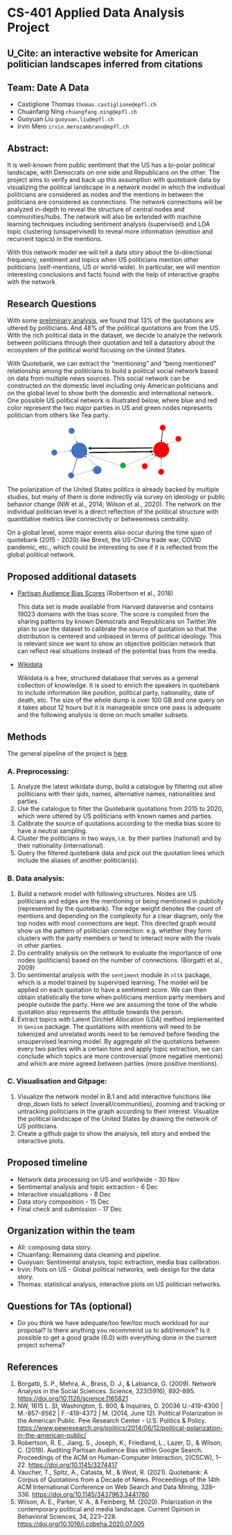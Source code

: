 # CS-401 Applied Data Analysis Project
## U_Cite: an interactive website for American politician landscapes inferred from citations
 
## Team: Date A Data
- Castiglione Thomas `thomas.castiglione@epfl.ch`
- Chuanfang Ning `chuangfang.ning@epfl.ch`
- Guoyuan Liu `guoyuan.liu@epfl.ch`
- Irvin Mero `irvin.merozambrano@epfl.ch`
 
## Abstract:
It is well-known from public sentiment that the US has a bi-polar political landscape, with Democrats on one side and Republicans on the other. The project aims to verify and back up this assumption with quotebank data by visualizing the political landscape in a network model in which the individual politicians are considered as nodes and the mentions in between the politicians are considered as connections. The network connections will be analyzed in-depth to reveal the structure of central nodes and communities/hubs. The network will also be extended with machine learning techniques including sentiment analysis (supervised) and LDA topic clustering (unsupervised) to reveal more information (emotion and recurrent topics) in the mentions.
 
With this network model we will tell a data story about the bi-directional frequency, sentiment and topics when US politicians mention other politicians (self-mentions, US or world-wide). In particular, we will mention interesting conclusions and facts found with the help of interactive graphs with the network.
 
## Research Questions
With some [preliminary analysis](https://github.com/epfl-ada/ada-2021-project-date-a-data/blob/main/Milestone2/descriptive_statistics.ipynb), we found that 13% of the quotations are uttered by politicians. And 48% of the political quotations are from the US. With the rich political data in the dataset, we decide to analyze the network between politicians through their quotation and tell a datastory about the ecosystem of the political world focusing on the United States.

With Quotebank, we can extract the “mentioning” and “being mentioned” relationship among the politicians to build a political social network based on data from multiple news sources. This social network can be constructed on the domestic level including only American politicians and on the global level to show both the domestic and international network. One possible US political network is illustrated below, where blue and red color represent the two major parties in US and green nodes represents politician from others like Tea party.
<p align="center">
 <img src="network_scheme.png" alt="illustration" style="width:300px;"/>
</P>

The polarization of the United States politics is already backed by multiple studies, but many of them is done indirectly via survey on ideology or public behavior change (NW et al., 2014; Wilson et al., 2020). The network on the individual politician level is a direct reflection of the political structure with quantitative metrics like connectivity or betweenness centrality.

On a global level, some major events also occur during the time span of quotebank (2015 - 2020) like Brexit, the US-China trade war, COVID pandemic, etc., which could be interesting to see if it is reflected from the global political network.

 
## Proposed additional datasets
- [Partisan Audience Bias Scores](https://dataverse.harvard.edu/dataset.xhtml?persistentId=doi:10.7910/DVN/QAN5VX) (Robertson et al., 2018)
 
    This data set is made available from Harvard dataverse and contains 19023 domains with the bias score. The score is compiled from the sharing patterns by known Democrats and Republicans on Twitter.We plan to use the dataset to calibrate the source of quotation so that the distribution is centered and unbiased in terms of political ideology. This is relevant since we want to show an objective politician network that can reflect real situations instead of the potential bias from the media.
 
- [Wikidata](https://www.wikidata.org/wiki/Wikidata:Database_download)

    Wikidata is a free, structured database that serves as a general collection of knowledge. It is used to enrich the speakers in quotebank to include information like position, political party, nationality, date of death, etc. The size of the whole dump is over 100 GB and one query on it takes about 12 hours but it is manageable since one pass is adequate and the following analysis is done on much smaller subsets.
 
## Methods
The general pipeline of the project is [here](https://github.com/epfl-ada/ada-2021-project-date-a-data/blob/main/Milestone2/Project%20Pipeline.ipynb).
 
### A. Preprocessing:
1. Analyze the latest wikidata dump, build a catalogue by filtering out alive politicians with their qids, names, alternative names, nationalities and parties.
2. Use the catalogue to filter the Quotebank quotations from 2015 to 2020, which were uttered by US politicians with known names and parties.
3. Calibrate the source of quotations according to the media bias score to have a neutral sampling.
4. Cluster the politicians in two ways, i.e. by their parties (national) and by their nationality (international).
5. Query the filtered quotebank data and pick out the quotation lines which include the aliases of another politician(s).
### B. Data analysis:
 
1. Build a network model with following structures. Nodes are US politicians and edges are the mentioning or being mentioned in publicity (represented by the quotebank). The edge weight denotes the count of mentions and depending on the complexity for a clear diagram, only the top nodes with most connections are kept. This directed graph would show us the pattern of politician connection: e.g. whether they form clusters with the party members or tend to interact more with the rivals in other parties.
2. Do centrality analysis on the network to evaluate the importance of one nodes (politicians) based on the number of connections. (Borgatti et al., 2009)
3. Do sentimental analysis with the `sentiment` module in `nltk` package, which is a model trained by supervised learning. The model will be applied on each quotation to have a sentiment score. We can then obtain statistically the tone when politicians mention party members and people outside the party. Here we are assuming the tone of the whole quotation also represents the attitude towards the person. 
4. Extract topics with Latent Dirchlet Allocation (LDA) method implemented in `Genism` package. The quotations with mentions will need to be tokenized and unrelated words need to be removed before feeding the unsupervised learning model. By aggregate all the quotations between every two parties with a certain tone and apply topic extraction, we can conclude which topics are more controversial  (more negative mentions) and which are more agreed between parties (more positive mentions). 
 
### C. Visualisation and Gitpage:
1. Visualize the network model in B.1 and add interactive functions like drop_down lists to select (overall/communities), zooming and tracking or untracking politicians in the graph according to their interest. Visualize the political landscape of the United States by drawing the network of US politicians. 
2. Create a github page to show the analysis, tell story and embed the interactive plots.

## Proposed timeline
 
 
- Network data processing on US and worldwide - 30 Nov
- Sentimental analysis and topic extraction - 6 Dec
- Interactive visualizations - 8 Dec
- Data story composition - 15 Dec
- Final check and submission - 17 Dec
 
 
## Organization within the team
- All: composing data story.
- Chuanfang: Remaining data cleaning and pipeline.
- Guoyuan: Sentimental analysis, topic extraction, media bias calibration.
- Irvin: Plots on US - Global political networks, web design for the data story.
- Thomas: statistical analysis, interactive plots on US politician networks.
 
 
## Questions for TAs (optional)
* Do you think we have adequate/too few/too much workload for our proposal? Is there anything you recommend us to add/remove? Is it possible to get a good grade (6.0) with everything done in the current project schema?

## References
1. Borgatti, S. P., Mehra, A., Brass, D. J., & Labianca, G. (2009). Network Analysis in the Social Sciences. Science, 323(5916), 892–895. https://doi.org/10.1126/science.1165821
2. NW, 1615 L. St, Washington, S. 800, & Inquiries, D. 20036 U.-419-4300 | M.-857-8562 | F.-419-4372 | M. (2014, June 12). Political Polarization in the American Public. Pew Research Center - U.S. Politics & Policy. https://www.pewresearch.org/politics/2014/06/12/political-polarization-in-the-american-public/
3. Robertson, R. E., Jiang, S., Joseph, K., Friedland, L., Lazer, D., & Wilson, C. (2018). Auditing Partisan Audience Bias within Google Search. Proceedings of the ACM on Human-Computer Interaction, 2(CSCW), 1–22. https://doi.org/10.1145/3274417
4. Vaucher, T., Spitz, A., Catasta, M., & West, R. (2021). Quotebank: A Corpus of Quotations from a Decade of News. Proceedings of the 14th ACM International Conference on Web Search and Data Mining, 328–336. https://doi.org/10.1145/3437963.3441760
5. Wilson, A. E., Parker, V. A., & Feinberg, M. (2020). Polarization in the contemporary political and media landscape. Current Opinion in Behavioral Sciences, 34, 223–228. https://doi.org/10.1016/j.cobeha.2020.07.005

